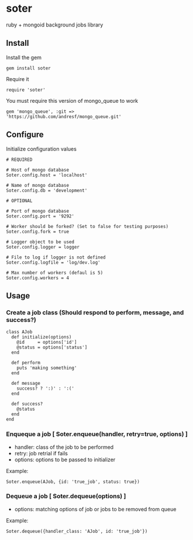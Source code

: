 # soter

ruby + mongoid background jobs library

## Install

Install the gem

    gem install soter

Require it

    require 'soter'

You must require this version of mongo_queue to work
  
    gem 'mongo_queue', :git => 'https://github.com/andresf/mongo_queue.git'

## Configure

Initialize configuration values
   
    # REQUIRED
    
    # Host of mongo database
    Soter.config.host = 'localhost'
    
    # Name of mongo database
    Soter.config.db = 'development'

    # OPTIONAL

    # Port of mongo database
    Soter.config.port = '9292'

    # Worker should be forked? (Set to false for testing purposes)
    Soter.config.fork = true
    
    # Logger object to be used
    Soter.config.logger = logger

    # File to log if logger is not defined
    Soter.config.logfile = 'log/dev.log'

    # Max number of workers (defaul is 5)
    Soter.config.workers = 4

## Usage

### Create a job class (Should respond to perform, message, and success?)

    class AJob
      def initialize(options)
        @id     = options['id']
        @status = options['status']
      end

      def perform
        puts 'making something'
      end
      
      def message
        success? ? ':)' : ':('
      end

      def success?
        @status
      end
    end

### Enqueque a job [ Soter.enqueue(handler, retry=true, options)  ]

* handler: class of the job to be performed
* retry:   job retrial if fails
* options: options to be passed to initializer

Example:

    Soter.enqueue(AJob, {id: 'true_job', status: true})

### Dequeue a job [ Soter.dequeue(options) ]

* options: matching options of job or jobs to be removed from queue

Example:

    Soter.dequeue({handler_class: 'AJob', id: 'true_job'})
